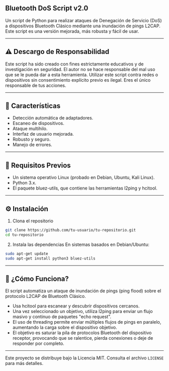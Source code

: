 ## Bluetooth DoS Script v2.0
Un script de Python para realizar ataques de Denegación de Servicio (DoS) a dispositivos Bluetooth Clásico mediante una inundación de pings L2CAP. Este script es una versión mejorada, más robusta y fácil de usar.

---

## ⚠️ Descargo de Responsabilidad

Este script ha sido creado con fines estrictamente educativos y de investigación en seguridad. El autor no se hace responsable del mal uso que se le pueda dar a esta herramienta. Utilizar este script contra redes o dispositivos sin consentimiento explícito previo es ilegal. Eres el único responsable de tus acciones.

---

## 🚀 Características

* Detección automática de adaptadores.
* Escaneo de dispositivos.
* Ataque multihilo.
* Interfaz de usuario mejorada.
* Robusto y seguro.
* Manejo de errores.

---

## 🔧 Requisitos Previos

* Un sistema operativo Linux (probado en Debian, Ubuntu, Kali Linux).
* Python 3.x.
* El paquete bluez-utils, que contiene las herramientas l2ping y hcitool.

---

## ⚙️ Instalación

1. Clona el repositorio
```Bash
git clone https://github.com/tu-usuario/tu-repositorio.git
cd tu-repositorio
```

2. Instala las dependencias
En sistemas basados en Debian/Ubuntu:
```Bash
sudo apt-get update
sudo apt-get install python3 bluez-utils
```

---

## 🤔 ¿Cómo Funciona?

El script automatiza un ataque de inundación de pings (ping flood) sobre el protocolo L2CAP de Bluetooth Clásico.

* Usa hcitool para escanear y descubrir dispositivos cercanos.
* Una vez seleccionado un objetivo, utiliza l2ping para enviar un flujo masivo y continuo de paquetes "echo request".
* El uso de threading permite enviar múltiples flujos de pings en paralelo, aumentando la carga sobre el dispositivo objetivo.
* El objetivo es saturar la pila de protocolos Bluetooth del dispositivo receptor, provocando que se ralentice, pierda conexiones o deje de responder por completo.

---

Este proyecto se distribuye bajo la Licencia MIT. Consulta el archivo ```LICENSE``` para más detalles.
